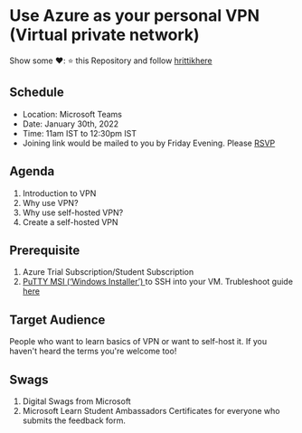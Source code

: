 # Use Azure as your personal VPN (Virtual private network)

Show some ❤️: ⭐ this Repository and follow [hrittikhere](https://github.com/hrittikhere)

## Schedule
* Location: Microsoft Teams
* Date: January 30th, 2022
* Time: 11am IST to 12:30pm IST
* Joining link would be mailed to you by Friday Evening. Please [RSVP](https://forms.office.com/Pages/ResponsePage.aspx?id=oBzDhDusrk6tEVGdgCM-b16BHisM5HtMtdgxtyYG8stUNkRETTdUM1ZLVE1LMVdJS1I4TUJMUEZDUC4u)

## Agenda
1. Introduction to VPN
1. Why use VPN?
1. Why use self-hosted VPN?
1. Create a self-hosted VPN 

## Prerequisite
1. Azure Trial Subscription/Student Subscription
1. [PuTTY MSI (‘Windows Installer’)
](https://www.chiark.greenend.org.uk/~sgtatham/putty/latest.html) to SSH into your VM. Trubleshoot guide [here](https://www.chiark.greenend.org.uk/~sgtatham/putty/faq.html#faq-32bit-64bit)


## Target Audience 
People who want to learn basics of VPN or want to self-host it. If you haven't heard the terms you're welcome too!

## Swags
1. Digital Swags from Microsoft
1. Microsoft Learn Student Ambassadors Certificates for everyone who submits the feedback form. 
